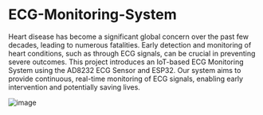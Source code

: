 # ECG-Monitoring-System

Heart disease has become a significant global concern over the past few decades, leading to numerous fatalities.
Early detection and monitoring of heart conditions, such as through ECG signals, can be crucial in preventing
severe outcomes. This project introduces an IoT-based ECG Monitoring System using the AD8232 ECG Sensor and
ESP32. Our system aims to provide continuous, real-time monitoring of ECG signals, enabling early intervention 
and potentially saving lives.

![image](https://github.com/user-attachments/assets/e659b373-9607-46d7-8715-78d6a83a218f)
